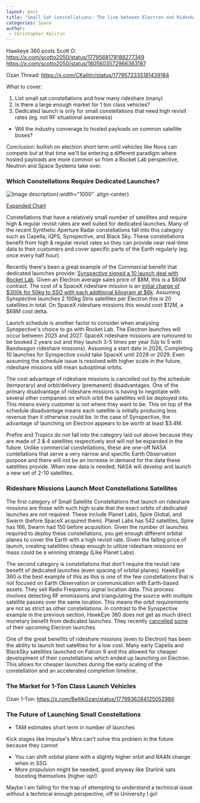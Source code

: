```yaml
---
layout: post
title: "Small Sat Constellations: The line between Electron and Rideshare"
categories: Space
author:
 - Christopher Kalitin
---
```

<head>
    <meta property="og:image" content="{{site.url}}/assets/images/small-sat-constellations/Chart.jpg">
</head>

Hawkeye 360 posts Scott O:
https://x.com/scotto2050/status/1779568179188277349
https://x.com/scotto2050/status/1805603572966363187

Ozan Thread:
https://x.com/CKalitin/status/1779572335181439184

What to cover:
1. List small sat constellations and how many rideshare (many)
2. Is there a large enough market for 1 ton class vehicles?
3. Dedicated launch is only for small constellations that need high revisit rates (eg. not RF situational awareness)

* Will the industry converage to hosted payloads on common satellite buses?

Conclusion: bullish on electron short term until vehicles like Nova can compete but at that time we'll be entering a different paradigm where hosted payloads are more common so from a Rocket Lab perspective, Neutron and Space Systems take over.

### <b>Which Constellations Require Dedicated Launches?</b>

![Image description]({{site.url}}/assets/images/small-sat-constellations/Chart.jpg){:width="1000" .align-center}

<a href="{{site.url}}/assets/images/small-sat-constellations/Chart.jpg">Expanded Chart</a>

Constellations that have a relatively small number of satellites and require high & regular revisit rates are well suited for dedicated launches. Many of the recent Synthetic Aperture Radar constellations fall into this category such as Capella, iQPS, Synspective, and Black Sky. These constellations benefit from high & regular revisit rates so they can provide near real-time data to their customers and cover specific parts of the Earth regularly (eg. once every half hour). 

Recently there's been a great example of the Commercial benefit that dedicated launches provide: <a href="https://synspective.com/press-release/2024/launch-agreement-rocketlab/">Synspective signed a 10 launch deal with Rocket Lab</a>. Given an Electron average sales price of $8M, this is a $80M contract. The cost of a SpaceX rideshare mission is an <a href="https://www.spacex.com/rideshare/">initial charge of $300k for 50kg to SSO with each additional kilogram at $6k</a>. Assuming Synspective launches 2 100kg Strix satellites per Electron this is 20 satellites in total. On SpaceX rideshare missions this would cost $12M, a $68M cost delta. 

Launch schedule is another factor to consider when analysing Synspective's choice to go with Rocket Lab. The Electron launches will occur between 2025 and 2027. SpaceX rideshare missions are rumoured to be booked 2 years out and they launch 3-5 times per year (Up to 5 with Bandwagon rideshare missions). Assuming a start date in 2026, Completing 10 launches for Synspective could take SpaceX until 2028 or 2029. Even assuming the schedule issue is resolved with higher scale in the future, rideshare missions still mean suboptimal orbits.

The cost advantage of rideshare missions is cancelled out by the schedule (temporary) and orbit/delivery (premanent) disadvantages. One of the primary disadvantage of rideshare missions is having to negotiate with several other companies on which orbit the satellites will be deployed into. This means every customer is not where they want to be. This on top of the schedule disadvantage means each satellite is initially producing less revenue than it otherwise could be. In the case of Synspective, the advantage of launching on Electron appears to be worth at least $3.4M.

Prefire and Tropics do not fall into the category laid out above because they are made of 2 & 4 satellites respectively and will not be expanded in the future. Unlike commercial constellations, these are one-off NASA contellations that serve a very narrow and specific Earth Observation purpose and there will not be an increase in demand for the data these satellites provide. When new data is needed, NASA will develop and launch a new set of 2-10 satellites.

### <b>Rideshare Missions Launch Most Constellations Satellites</b>

The first category of Small Satellite Constellations that launch on rideshare missions are those with such high scale that the exact orbits of dedicated launches are not required. These include Planet Labs, Spire Global, and Swarm (before SpaceX acquired them). Planet Labs has 542 satellites, Spire has 166, Swarm had 150 before acquisition. Given the number of launches required to deploy these constellations, you get enough different orbital planes to cover the Earth with a high revisit rate. Given the falling price of launch, creating satellites cheap enough to utilize rideshare missions en mass could be a winning strategy (Like Planet Labs).

The second category is constellations that don't require the revisit rate benefit of dedicated launches (even spacing of orbital planes). HawkEye 360 is the best example of this as this is one of the few constellations that is not focused on Earth Observation or communication with Earth-based assets. They sell Radio Frequency signal location data. This process involves detecting RF emmissions and triangulating the source with multiple satellite passes over the same location. This means the orbit requirements are not as strict as other constellations. In contrast to the Synspective example in the previous section, HawkEye 360 does not get as much direct monetary benefit from dedicated launches. They recently <a href="https://x.com/scotto2050/status/1779568179188277349">cancelled</a> <a href="https://x.com/scotto2050/status/1805603572966363187">some</a> of their upcoming Electron launches.

One of the great benefits of rideshare missions (even to Electron) has been the ability to launch test satellties for a low cost. Many early Capella and BlackSky satellites launched on Falcon 9 and this allowed for cheaper development of their constellations which ended up launching on Electron. This allows for cheaper launches during the early scaling of the constellation and an accelerated completion timeline.

### <b>The Market for 1-Ton Class Launch Vehicles</b>

Ozan 1-Ton:
https://x.com/BellikOzan/status/1779936284125052986

### <b>The Future of Launching Small Constellations</b>

* TAM estimates short term in number of launches

Kick stages like Impulse's Mira can't solve this problem in the future because they cannot 
* You can shift orbital plane with a slightly higher orbit and RAAN change when in SSO.
* More propulsion might be needed, good anyway like Starlink sats boosting themselves (higher isp!)

Maybe I am falling for the trap of attempting to understand a technical issue without a technical enough perspective, off to University I go!